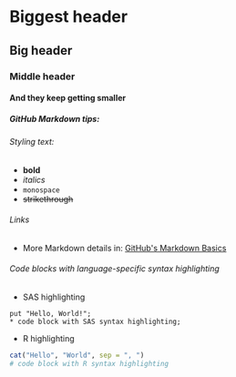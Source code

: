 # Biggest header
## Big header
### Middle header
#### And they keep getting smaller
##### GitHub Markdown tips:

###### Styling text: 
* **bold**
* *italics*
* `monospace`
* ~~strikethrough~~

###### Links
* More Markdown details in: [GitHub's Markdown Basics](https://help.github.com/articles/markdown-basics/)

###### Code blocks with language-specific syntax highlighting

* SAS highlighting 

```SAS
put "Hello, World!";
* code block with SAS syntax highlighting;
```

* R highlighting

```R
cat("Hello", "World", sep = ", ")
# code block with R syntax highlighting
```
